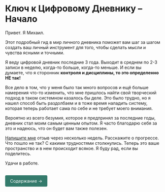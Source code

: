 # Ключ к Цифровому Дневнику – Начало

Привет. Я Михаил. 

Этот подробный гид в мир личного дневника поможет вам шаг за шагом создать ваш личный инструмент для того, чтобы сделать мысли и чувства ясными и точными.

Я веду цифровой дневник последние 3 года. Выходит в среднем по 2-3 записи в неделю, когда-то больше, когда-то меньше. И если вы думаете, что я сторонник **контроля и дисциплины, то это определенно НЕ так!**

Все дело в том, что у меня было так много вопросов и ещё больше намерения что-то изменить, что мне пришлось найти свой творческий подход в таком системном казалось бы деле. Это было трудно, но я нашел способ быть раздолбаем и в тоже время наладить систему, которая теперь работает сама по себе и не требует моего внимания.

Вероятно из всего безумия, которое я предпринял за последние годы, дневник стал моим самым ценным опытом. Я часто благодарю себя за это и надеюсь, что он будет вам также полезен.

[Напишите мне](/projects/diary-guide/unlock/pay/support) отзыв через несколько недель. Расскажите о прогрессе. Что пошло не так? С какими трудностями столкнулись. Теперь это ваше пространство и в нем происходит всякое. Я буду рад, если вы поделитесь.

Удачи в работе.

<br>

<div class="specs-button">
  <a href="Orxaos/projects/diary-guide/keys/contents">Содержание →</a>
</div>

<style>
.specs-button a {
  display: inline-block;
  padding: 8px 16px;
  background-color: #347b6c;
  color: white !important;
  text-decoration: none !important;
  border-radius: 4px;
  font-family: inherit;
  border: none;
  cursor: pointer;
  transition: background 0.2s;
  /* Новые важные свойства */
  -webkit-user-select: none;
  user-select: none;
  line-height: 1.5;
}

.specs-button a:hover {
  background-color: #33a06f;
  transform: translateY(-1px); /* Эффект нажатия */
}
</style>
